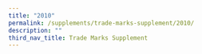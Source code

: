 ```yaml
---
title: "2010"
permalink: /supplements/trade-marks-supplement/2010/
description: ""
third_nav_title: Trade Marks Supplement
---
```

